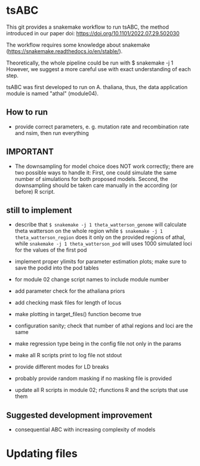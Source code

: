 # tsABC


This git provides a snakemake workflow to run tsABC, the method introduced in our paper doi: https://doi.org/10.1101/2022.07.29.502030


The workflow requires some knowledge about snakemake (https://snakemake.readthedocs.io/en/stable/).

Theoretically, the whole pipeline could be run with $ snakemake -j 1
However, we suggest a more careful use with exact understanding of each step.

tsABC was first developed to run on A. thaliana, thus, the data application module is named "athal" (module04).


## How to run
 + provide correct parameters, e. g. mutation rate and recombination rate and nsim, then run everything

## IMPORTANT
 + The downsampling for model choice does NOT work correctly; there are two possible ways to handle it: First, one could simulate the same number of simulations for both proposed models. Second, the downsampling should be taken care manually in the according (or before) R script.


## still to implement
 + describe that `$ snakemake -j 1 theta_watterson_genome` will calculate theta watterson on the whole region while `$ snakemake -j 1 theta_watterson_region` does it only on the provided regions of athal, while `snakemake -j 1 theta_watterson_pod` will uses 1000 simulated loci for the values of the first pod
 + implement proper ylimits for parameter estimation plots; make sure to save the podid into the pod tables
 + for module 02 change script names to include module number
 + add parameter check for the athaliana priors
 + add checking mask files for length of locus
 + make plotting in target_files() function become true
 + configuration sanity; check that number of athal regions and loci are the same
 + make regression type being in the config file not only in the params
 + make all R scripts print to log file not stdout
 + provide different modes for LD breaks

 + probably provide random masking if no masking file is provided
 + update all R scripts in module 02; rfunctions R and the scripts that use them

## Suggested development improvement
 + consequential ABC with increasing complexity of models

# Updating files
